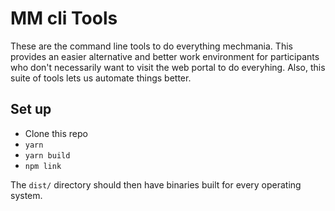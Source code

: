 # MM cli Tools

These are the command line tools to do everything mechmania. This provides an easier alternative and better work environment for participants who don't necessarily want to visit the web portal to do everyhing. Also, this suite of tools lets us automate things better.

## Set up

* Clone this repo
* `yarn`
* `yarn build`
* `npm link`

The `dist/` directory should then have binaries built for every operating system.
